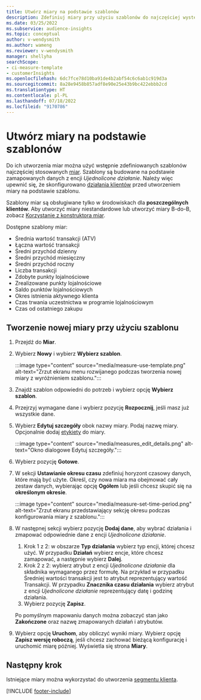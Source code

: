 ```yaml
---
title: Utwórz miary na podstawie szablonów
description: Zdefiniuj miary przy użyciu szablonów do najczęściej występujących spraw.
ms.date: 03/25/2022
ms.subservice: audience-insights
ms.topic: conceptual
author: v-wendysmith
ms.author: wameng
ms.reviewer: v-wendysmith
manager: shellyha
searchScope:
- ci-measure-template
- customerInsights
ms.openlocfilehash: 6dc7fce78d10ba91de4b2abf54c6c6ab1c919d3a
ms.sourcegitcommit: 8a28e9458b857adf8e90e25e43b9bc422ebbb2cd
ms.translationtype: HT
ms.contentlocale: pl-PL
ms.lasthandoff: 07/18/2022
ms.locfileid: "9170786"
---
```

# <a name="create-measures-from-templates"></a>Utwórz miary na podstawie szablonów

Do ich utworzenia miar można użyć wstępnie zdefiniowanych szablonów najczęściej stosowanych [miar](measures.md). Szablony są budowane na podstawie zamapowanych danych z encji *Ujednolicone działanie*. Należy więc upewnić się, że skonfigurowano [działania klientów](activities.md) przed utworzeniem miary na podstawie szablonu.

Szablony miar są obsługiwane tylko w środowiskach dla **poszczególnych klientów**. Aby utworzyć miary niestandardowe lub utworzyć miary B-do-B, zobacz [Korzystanie z konstruktora miar](measure-builder.md).

Dostępne szablony miar:
- Średnia wartość transakcji (ATV)
- Łączna wartość transakcji
- Średni przychód dzienny
- Średni przychód miesięczny
- Średni przychód roczny
- Liczba transakcji
- Zdobyte punkty lojalnościowe
- Zrealizowane punkty lojalnościowe
- Saldo punktów lojalnościowych
- Okres istnienia aktywnego klienta
- Czas trwania uczestnictwa w programie lojalnościowym
- Czas od ostatniego zakupu

## <a name="build-a-new-measure-using-a-template"></a>Tworzenie nowej miary przy użyciu szablonu

1. Przejdź do **Miar**.

1. Wybierz **Nowy** i wybierz **Wybierz szablon**.

   :::image type="content" source="media/measure-use-template.png" alt-text="Zrzut ekranu menu rozwijanego podczas tworzenia nowej miary z wyróżnieniem szablonu.":::

1. Znajdź szablon odpowiedni do potrzeb i wybierz opcję **Wybierz szablon**.

1. Przejrzyj wymagane dane i wybierz pozycję **Rozpocznij**, jeśli masz już wszystkie dane.

1. Wybierz **Edytuj szczegóły** obok nazwy miary. Podaj nazwę miary. Opcjonalnie dodaj [etykiety](work-with-tags-columns.md#manage-tags) do miary.

   :::image type="content" source="media/measures_edit_details.png" alt-text="Okno dialogowe Edytuj szczegóły.":::

1. Wybierz pozycję **Gotowe**.

1. W sekcji **Ustawianie okresu czasu** zdefiniuj horyzont czasowy danych, które mają być użyte. Określ, czy nowa miara ma obejmować cały zestaw danych, wybierając opcję **Ogółem** lub jeśli chcesz skupić się na **określonym okresie**.

   :::image type="content" source="media/measure-set-time-period.png" alt-text="Zrzut ekranu przedstawiający sekcję okresu podczas konfigurowania miary z szablonu.":::

1. W następnej sekcji wybierz pozycję **Dodaj dane**, aby wybrać działania i zmapować odpowiednie dane z encji *Ujednolicone działanie*.

    1. Krok 1 z 2: w obszarze **Typ działania** wybierz typ encji, której chcesz użyć. W przypadku **Działań** wybierz encje, które chcesz zamapować, a następnie wybierz **Dalej**.
    1. Krok 2 z 2: wybierz atrybut z encji *Ujednolicone działanie* dla składnika wymaganego przez formułę. Na przykład w przypadku Średniej wartości transakcji jest to atrybut reprezentujący wartość Transakcji. W przypadku **Znacznika czasu działania** wybierz atrybut z encji *Ujednolicone działanie* reprezentujący datę i godzinę działania.
    1. Wybierz pozycję **Zapisz**.

    Po pomyślnym mapowaniu danych można zobaczyć stan jako **Zakończone** oraz nazwę zmapowanych działań i atrybutów.

1. Wybierz opcję **Uruchom**, aby obliczyć wyniki miary. Wybierz opcję **Zapisz wersję roboczą**, jeśli chcesz zachować bieżącą konfigurację i uruchomić miarę później. Wyświetla się strona **Miary**.

## <a name="next-step"></a>Następny krok

Istniejące miary można wykorzystać do utworzenia [segmentu klienta](segments.md).

[!INCLUDE [footer-include](includes/footer-banner.md)]

